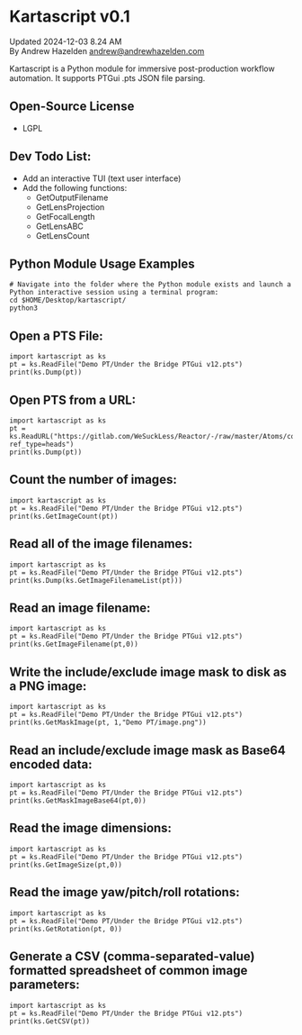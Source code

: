 # Kartascript v0.1 

Updated 2024-12-03 8.24 AM  
By Andrew Hazelden <andrew@andrewhazelden.com>  

Kartascript is a Python module for immersive post-production workflow automation. It supports PTGui .pts JSON file parsing.

## Open-Source License
- LGPL

## Dev Todo List:
- Add an interactive TUI (text user interface)
- Add the following functions:
	- GetOutputFilename
	- GetLensProjection
	- GetFocalLength
	- GetLensABC
	- GetLensCount

## Python Module Usage Examples

	# Navigate into the folder where the Python module exists and launch a Python interactive session using a terminal program:
	cd $HOME/Desktop/kartascript/
	python3

## Open a PTS File:

	import kartascript as ks
	pt = ks.ReadFile("Demo PT/Under the Bridge PTGui v12.pts")
	print(ks.Dump(pt))

## Open PTS from a URL:

	import kartascript as ks
	pt = ks.ReadURL("https://gitlab.com/WeSuckLess/Reactor/-/raw/master/Atoms/com.AndrewHazelden.KartaVP.PT/Comps/Kartaverse/PT/Demo%20PT/Samyang_8mm_v001.pts?ref_type=heads")
	print(ks.Dump(pt))

## Count the number of images:

	import kartascript as ks
	pt = ks.ReadFile("Demo PT/Under the Bridge PTGui v12.pts")
	print(ks.GetImageCount(pt))

## Read all of the image filenames:

	import kartascript as ks
	pt = ks.ReadFile("Demo PT/Under the Bridge PTGui v12.pts")
	print(ks.Dump(ks.GetImageFilenameList(pt)))

## Read an image filename:

	import kartascript as ks
	pt = ks.ReadFile("Demo PT/Under the Bridge PTGui v12.pts")
	print(ks.GetImageFilename(pt,0))

## Write the include/exclude image mask to disk as a PNG image:

	import kartascript as ks
	pt = ks.ReadFile("Demo PT/Under the Bridge PTGui v12.pts")
	print(ks.GetMaskImage(pt, 1,"Demo PT/image.png"))

## Read an include/exclude image mask as Base64 encoded data:

	import kartascript as ks
	pt = ks.ReadFile("Demo PT/Under the Bridge PTGui v12.pts")
	print(ks.GetMaskImageBase64(pt,0))

## Read the image dimensions:

	import kartascript as ks
	pt = ks.ReadFile("Demo PT/Under the Bridge PTGui v12.pts")
	print(ks.GetImageSize(pt,0))

## Read the image yaw/pitch/roll rotations:

	import kartascript as ks
	pt = ks.ReadFile("Demo PT/Under the Bridge PTGui v12.pts")
	print(ks.GetRotation(pt, 0))

## Generate a CSV (comma-separated-value) formatted spreadsheet of common image parameters:

	import kartascript as ks
	pt = ks.ReadFile("Demo PT/Under the Bridge PTGui v12.pts")
	print(ks.GetCSV(pt))

